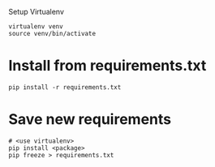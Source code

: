 Setup Virtualenv

```
virtualenv venv
source venv/bin/activate
```

# Install from requirements.txt

```
pip install -r requirements.txt
```

# Save new requirements

```
# <use virtualenv>
pip install <package>
pip freeze > requirements.txt
```

